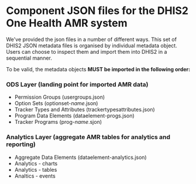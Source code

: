 # Component JSON files for the DHIS2 One Health AMR system

We've provided the json files in a number of different ways. This set of DHIS2 JSON metadata files is organised by individual metadata object. Users can choose to inspect them and import them into DHIS2 in a sequential manner.

To be valid, the metadata objects __MUST be imported in the following order:__
### ODS Layer (landing point for imported AMR data)
* Permission Groups (usergroups.json)
* Option Sets (optionset-_name_.json)
* Tracker Types and Attributes (trackertypesattributes.json)
* Program Data Elements (dataelement-progs.json)
* Tracker Programs (prog-_name_.sjon)
### Analytics Layer (aggregate AMR tables for analytics and reporting)
* Aggregate Data Elements (dataelement-analytics.json)
* Analytics - charts
* Analytics - tables
* Analtics - events
